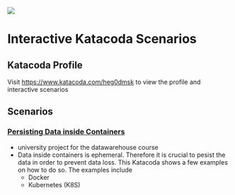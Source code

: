 [![](http://shields.katacoda.com/katacoda/heg0dmsk/count.svg?style=for-the-badge)](https://www.katacoda.com/heg0dmsk)

# Interactive Katacoda Scenarios

## Katacoda Profile

Visit https://www.katacoda.com/heg0dmsk to view the profile and interactive scenarios

## Scenarios

### [Persisting Data inside Containers](https://www.katacoda.com/heg0dmsk/scenarios/data-persistence-in-containers)

- university project for the datawarehouse course
- Data inside containers is ephemeral. Therefore it is crucial to pesist the data in order to prevent data loss. This Katacoda shows a few examples on how to do so. The examples include
  - Docker
  - Kubernetes (K8S)